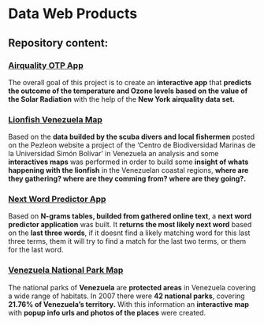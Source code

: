 Data Web Products
================

## Repository content:

### [Airquality OTP App](XXXXX)

The overall goal of this project is to create an **interactive app**
that **predicts the outcome of the temperature and Ozone levels based on
the value of the Solar Radiation** with the help of the **New York
airquality data set.**

### [Lionfish Venezuela Map](XXXXX)

Based on the **data builded by the scuba divers and local fishermen**
posted on the Pezleon website a project of the ‘Centro de Biodiversidad
Marinas de la Universidad Simón Bolívar’ in Venezuela an analysis and
some **interactives maps** was performed in order to build some
**insight of whats happening with the lionfish** in the Venezuelan
coastal regions, **where are they gathering? where are they comming
from? where are they going?.**

### [Next Word Predictor App](XXXXX)

Based on **N-grams tables, builded from gathered online text**, a **next
word predictor application** was built. It **returns the most likely
next word** based on the **last three words**, if it doesnt find a
likely matching word for this last three terms, them it will try to find
a match for the last two terms, or them for the last word.

### [Venezuela National Park Map](XXXXX)

The national parks of **Venezuela** are **protected areas** in Venezuela
covering a wide range of habitats. In 2007 there were **42 national
parks**, covering **21.76% of Venezuela’s territory.** With this
information an **interactive map** with **popup info urls and photos of
the places** were created.
